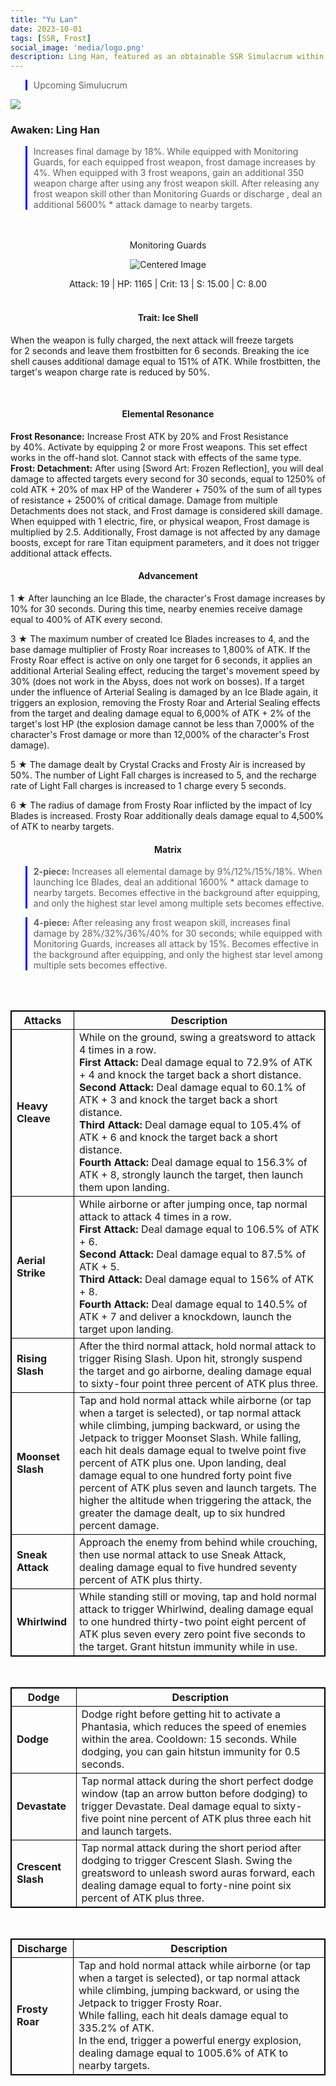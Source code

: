 ```yaml
---
title: "Yu Lan"
date: 2023-10-01
tags: [SSR, Frost]
social_image: 'media/logo.png'
description: Ling Han, featured as an obtainable SSR Simulacrum within the simulacrum system.
---
```

>Upcoming Simulucrum 

![](https://telegra.ph/file/ad98e283fddfb7bafbcde.png)

### Awaken: Ling Han

> Increases final damage by 18%.
> While equipped with Monitoring Guards, for each equipped frost weapon, frost damage increases by 4%. When equipped with 3 frost weapons, gain an additional 350 weapon charge after using any frost weapon skill. After releasing any frost weapon skill other than Monitoring Guards or discharge , deal an additional 5600% * attack damage to nearby targets.

 <br/> 
  <br/> 


<center> Monitoring Guards </center>

<p align="center">
    <img src="https://telegra.ph/file/c42acda5834f63d2a970c.png" alt="Centered Image">
</p>


<center> Attack: 19 | HP: 1165 | Crit: 13 | S: 15.00 | C: 8.00 </center>

</br>

<h4 style="text-align: center;"> Trait: Ice Shell </h4>


When the weapon is fully charged, the next attack will freeze targets for 2 seconds and leave them frostbitten for 6 seconds. Breaking the ice shell causes additional damage equal to 151% of ATK. While frostbitten, the target's weapon charge rate is reduced by 50%.

</br>

<h4 style="text-align: center;"> Elemental Resonance </h4>

**Frost Resonance:** Increase Frost ATK by 20% and Frost Resistance by 40%. Activate by equipping 2 or more Frost weapons. This set effect works in the off-hand slot. Cannot stack with effects of the same type. </br>
**Frost: Detachment:** After using [Sword Art: Frozen Reflection], you will deal damage to affected targets every second for 30 seconds, equal to 1250% of cold ATK + 20% of max HP of the Wanderer + 750% of the sum of all types of resistance + 2500% of critical damage. Damage from multiple Detachments does not stack, and Frost damage is considered skill damage. When equipped with 1 electric, fire, or physical weapon, Frost damage is multiplied by 2.5. Additionally, Frost damage is not affected by any damage boosts, except for rare Titan equipment parameters, and it does not trigger additional attack effects.

<h4 style="text-align: center;"> Advancement</h4>

1 ★ After launching an Ice Blade, the character's Frost damage increases by 10% for 30 seconds. During this time, nearby enemies receive damage equal to 400% of ATK every second.

3 ★ The maximum number of created Ice Blades increases to 4, and the base damage multiplier of Frosty Roar increases to 1,800% of ATK. If the Frosty Roar effect is active on only one target for 6 seconds, it applies an additional Arterial Sealing effect, reducing the target's movement speed by 30% (does not work in the Abyss, does not work on bosses). If a target under the influence of Arterial Sealing is damaged by an Ice Blade again, it triggers an explosion, removing the Frosty Roar and Arterial Sealing effects from the target and dealing damage equal to 6,000% of ATK + 2% of the target's lost HP (the explosion damage cannot be less than 7,000% of the character's Frost damage or more than 12,000% of the character's Frost damage).


5 ★ The damage dealt by Crystal Cracks and Frosty Air is increased by 50%. The number of Light Fall charges is increased to 5, and the recharge rate of Light Fall charges is increased to 1 charge every 5 seconds.

6 ★ The radius of damage from Frosty Roar inflicted by the impact of Icy Blades is increased. Frosty Roar additionally deals damage equal to 4,500% of ATK to nearby targets.

<h4 style="text-align: center;"> Matrix </h4>

>  **2-piece:** Increases all elemental damage by 9%/12%/15%/18%. When launching Ice Blades, deal an additional 1600% * attack damage to nearby targets. Becomes effective in the background after equipping, and only the highest star level among multiple sets becomes effective.

>  **4-piece:** After releasing any frost weapon skill, increases final damage by 28%/32%/36%/40% for 30 seconds; while equipped with Monitoring Guards, increases all attack by 15%. Becomes effective in the background after equipping, and only the highest star level among multiple sets becomes effective.

</br>
</br>

<style>
table {
    border-collapse: collapse;
}
table, th, td {
   border: 1.5px solid black;
}
blockquote {
    border-left: solid blue;
    padding-left: 10px;
}
</style>


| Attacks | Description |
| --- | --- |
| **Heavy Cleave** | While on the ground, swing a greatsword to attack 4 times in a row. </br> **First Attack:** Deal damage equal to 72.9% of ATK + 4 and knock the target back a short distance. </br> **Second Attack:** Deal damage equal to 60.1% of ATK + 3 and knock the target back a short distance. </br> **Third Attack:** Deal damage equal to 105.4% of ATK + 6 and knock the target back a short distance. </br> **Fourth Attack:** Deal damage equal to 156.3% of ATK + 8, strongly launch the target, then launch them upon landing. |
| **Aerial Strike** | While airborne or after jumping once, tap normal attack to attack 4 times in a row. </br> **First Attack:** Deal damage equal to 106.5% of ATK + 6. </br> **Second Attack:** Deal damage equal to 87.5% of ATK + 5. </br> **Third Attack:** Deal damage equal to 156% of ATK + 8. </br> **Fourth Attack:** Deal damage equal to 140.5% of ATK + 7 and deliver a knockdown, launch the target upon landing. |
| **Rising Slash** | After the third normal attack, hold normal attack to trigger Rising Slash. Upon hit, strongly suspend the target and go airborne, dealing damage equal to sixty-four point three percent of ATK plus three. |
| **Moonset Slash** | Tap and hold normal attack while airborne (or tap when a target is selected), or tap normal attack while climbing, jumping backward, or using the Jetpack to trigger Moonset Slash. While falling, each hit deals damage equal to twelve point five percent of ATK plus one. Upon landing, deal damage equal to one hundred forty point five percent of ATK plus seven and launch targets. The higher the altitude when triggering the attack, the greater the damage dealt, up to six hundred percent damage. |
| **Sneak Attack** | Approach the enemy from behind while crouching, then use normal attack to use Sneak Attack, dealing damage equal to five hundred seventy percent of ATK plus thirty. |
| **Whirlwind** | While standing still or moving, tap and hold normal attack to trigger Whirlwind, dealing damage equal to one hundred thirty-two point eight percent of ATK plus seven every zero point five seconds to the target. Grant hitstun immunity while in use. |

</br>


| Dodge | Description |
| --- | --- |
| **Dodge** | Dodge right before getting hit to activate a Phantasia, which reduces the speed of enemies within the area. Cooldown: 15 seconds. While dodging, you can gain hitstun immunity for 0.5 seconds. |
| **Devastate** | Tap normal attack during the short perfect dodge window (tap an arrow button before dodging) to trigger Devastate. Deal damage equal to sixty-five point nine percent of ATK plus three each hit and launch targets. |
| **Crescent Slash** | Tap normal attack during the short period after dodging to trigger Crescent Slash. Swing the greatsword to unleash sword auras forward, each dealing damage equal to forty-nine point six percent of ATK plus three. |

</br>

| Discharge | Description |
| --- | --- |
| **Frosty Roar** | Tap and hold normal attack while airborne (or tap when a target is selected), or tap normal attack while climbing, jumping backward, or using the Jetpack to trigger Frosty Roar. </br> While falling, each hit deals damage equal to 335.2% of ATK. </br> In the end, trigger a powerful energy explosion, dealing damage equal to 1005.6% of ATK to nearby targets. |


